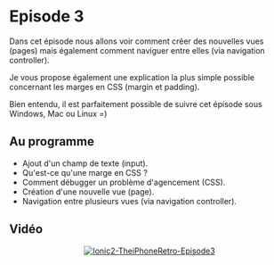 # Episode 3

Dans cet épisode nous allons voir comment créer des nouvelles vues (pages) mais également comment naviguer entre elles (via navigation controller).

Je vous propose également une explication la plus simple possible concernant les marges en CSS (margin et padding).

Bien entendu, il est parfaitement possible de suivre cet épisode sous Windows, Mac ou Linux =)

## Au programme 

- Ajout d'un champ de texte (input).
- Qu'est-ce qu'une marge en CSS ?
- Comment débugger un problème d'agencement (CSS).
- Création d'une nouvelle vue (page).
- Navigation entre plusieurs vues (via navigation controller).

## Vidéo

<p align="center">
  <a href="https://www.youtube.com/watch?v=V7OYVuuvlJc"><img src="https://img.youtube.com/vi/V7OYVuuvlJc/0.jpg" alt="Ionic2-TheiPhoneRetro-Episode3"></a>
</p>

